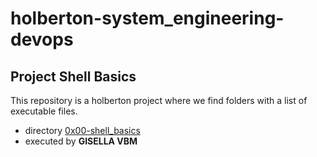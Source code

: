 # holberton-system_engineering-devops
## Project Shell Basics
This repository is a holberton project where we find folders with a list of executable files.
 - directory [0x00-shell_basics](https://github.com/Gvbustamante/holberton-system_engineering-devops/tree/master/0x00-shell_basics)
 - executed by **GISELLA VBM**

